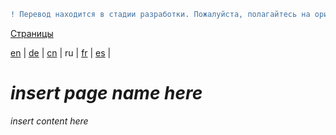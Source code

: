 ```diff
! Перевод находится в стадии разработки. Пожалуйста, полагайтесь на оригинальную версию на английском языке.
```

[Страницы](https://github.com/syncloud/docs/blob/master/ru/index.md#Страницы)

[en](https://github.com/syncloud/platform/wiki/Nextcloud) | 
[de](https://github.com/syncloud/docs/blob/master/de/content/Nextcloud.md) | 
[cn](https://github.com/syncloud/docs/blob/master/cn/content/Nextcloud.md) | 
ru | 
[fr](https://github.com/syncloud/docs/blob/master/fr/content/Nextcloud.md) | 
[es](https://github.com/syncloud/docs/blob/master/es/content/Nextcloud.md) | 

# *insert page name here*

*insert content here*
